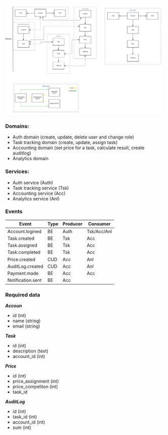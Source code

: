 ![Graphs](ATS_week1.png)
### Domains:

- Auth domain (create, update, delete user and change role)
- Task tracking domain (create, update, assign task)
- Accounting domain (set price for a task, calculate result, create auditlog)
- Analytics domain

### Services:

- Auth service (Auth)
- Task tracking service (Tsk)
- Accounting service (Acc)
- Analytics service (Anl)


### Events

| Event | Type | Producer | Consumer |
|-------|------|----------|----------|
|Account.logined| BE| Auth | Tsk/Acc/Anl |
| Task.created | BE | Tsk | Acc |
| Task.assigned | BE | Tsk | Acc |
| Task.completed | BE| Tsk | Acc |
| Price.created | CUD | Acc |Anl |
| AuditLog.created |CUD|Acc |Anl |
| Payment.made |BE |Acc| Acc|
| Notification.sent |BE | Acc| |

### Required data

***Accoun***
- id (int)
- name (string)
- email (string)

***Task***
- id (int)
- description (text)
- account_id (int)

***Price***
- id (int)
- price_assignment (int)
- price_compeliton (int)
- task_id

***AuditLog***
- id (int)
- task_id (int)
- account_id (int)
- sum (int)
